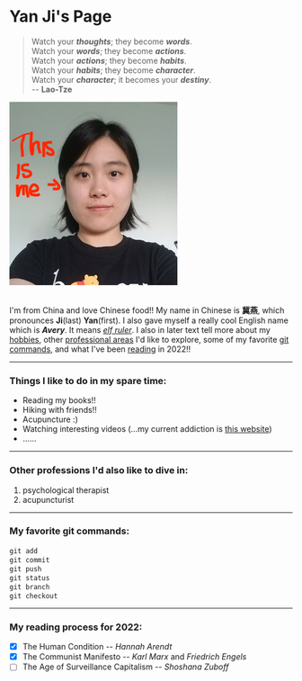 # **Yan Ji's Page**

> Watch your ***thoughts***; they become ***words***.   
Watch your ***words***; they become ***actions***.  
Watch your ***actions***; they become ***habits***.  
Watch your ***habits***; they become ***character***.  
Watch your ***character***; it becomes your ***destiny***.  
-- **Lao-Tze**

![my picture](pic.jpg)

\
I'm from China and love Chinese food!! My name in Chinese is **冀燕**, which pronounces **Ji**(last) **Yan**(first). I also gave myself a really cool English name which is ***Avery***. It means [*elf ruler*](Avery.jpg.webp). I also in later text tell more about my [hobbies](#things-i-like-to-do-in-my-spare-time), other [professional areas](#other-professions-id-also-like-to-dive-in) I'd like to explore, some of my favorite [git commands](#my-favorite-git-commands), and what I've been [reading](#my-reading-process-for-2022) in 2022!!

<hr />  

### **Things I like to do in my spare time:** 

- Reading my books!!   
- Hiking with friends!!  
- Acupuncture :)  
- Watching interesting videos (...my current addiction is [this website](https://www.bilibili.com)) 
- ......  
  
<hr />  

### **Other professions I'd also like to dive in:**  

1. psychological therapist
2. acupuncturist
   
<hr />  

### **My favorite git commands:**
```
git add  
git commit  
git push  
git status  
git branch  
git checkout  
```

<hr />  

### **My reading process for 2022:**  

- [x] The Human Condition -- *Hannah Arendt*
- [x] The Communist Manifesto -- *Karl Marx* and *Friedrich Engels*
- [ ] The Age of Surveillance Capitalism -- *Shoshana Zuboff*